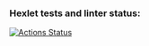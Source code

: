 ### Hexlet tests and linter status:
[![Actions Status](https://github.com/sh0ut228/frontend-project-46/actions/workflows/hexlet-check.yml/badge.svg)](https://github.com/sh0ut228/frontend-project-46/actions)